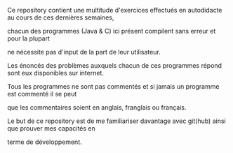 Ce repository contient une multitude d'exercices effectués en autodidacte au cours de ces dernières semaines,

chacun des programmes (Java & C) ici présent compilent sans erreur et pour la plupart

ne nécessite pas d'input de la part de leur utilisateur.

Les énoncés des problèmes auxquels chacun de ces programmes répond sont eux disponibles sur internet.

Tous les programmes ne sont pas commentés et si jamais un programme est commenté il se peut

que les commentaires soient en anglais, franglais ou français.

Le but de ce repository est de me familiariser davantage avec git(hub) ainsi que prouver mes capacités en 

terme de développement.

